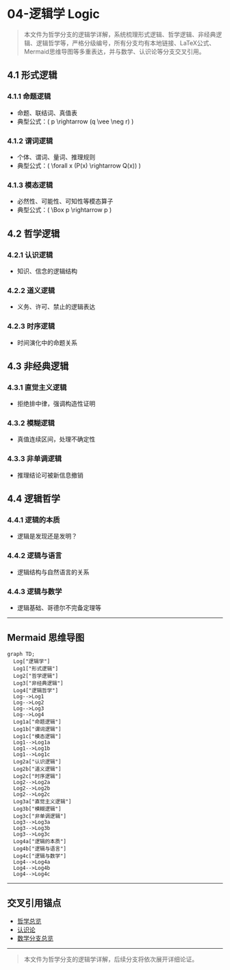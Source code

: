 # 04-逻辑学 Logic

> 本文件为哲学分支的逻辑学详解，系统梳理形式逻辑、哲学逻辑、非经典逻辑、逻辑哲学等，严格分级编号，所有分支均有本地链接、LaTeX公式、Mermaid思维导图等多重表达，并与数学、认识论等分支交叉引用。

## 4.1 形式逻辑

### 4.1.1 命题逻辑
- 命题、联结词、真值表
- 典型公式：\( p \rightarrow (q \vee \neg r) \)

### 4.1.2 谓词逻辑
- 个体、谓词、量词、推理规则
- 典型公式：\( \forall x (P(x) \rightarrow Q(x)) \)

### 4.1.3 模态逻辑
- 必然性、可能性、可知性等模态算子
- 典型公式：\( \Box p \rightarrow p \)

## 4.2 哲学逻辑

### 4.2.1 认识逻辑
- 知识、信念的逻辑结构

### 4.2.2 道义逻辑
- 义务、许可、禁止的逻辑表达

### 4.2.3 时序逻辑
- 时间演化中的命题关系

## 4.3 非经典逻辑

### 4.3.1 直觉主义逻辑
- 拒绝排中律，强调构造性证明

### 4.3.2 模糊逻辑
- 真值连续区间，处理不确定性

### 4.3.3 非单调逻辑
- 推理结论可被新信息撤销

## 4.4 逻辑哲学

### 4.4.1 逻辑的本质
- 逻辑是发现还是发明？

### 4.4.2 逻辑与语言
- 逻辑结构与自然语言的关系

### 4.4.3 逻辑与数学
- 逻辑基础、哥德尔不完备定理等

---

## Mermaid 思维导图
```mermaid
graph TD;
  Log["逻辑学"]
  Log1["形式逻辑"]
  Log2["哲学逻辑"]
  Log3["非经典逻辑"]
  Log4["逻辑哲学"]
  Log-->Log1
  Log-->Log2
  Log-->Log3
  Log-->Log4
  Log1a["命题逻辑"]
  Log1b["谓词逻辑"]
  Log1c["模态逻辑"]
  Log1-->Log1a
  Log1-->Log1b
  Log1-->Log1c
  Log2a["认识逻辑"]
  Log2b["道义逻辑"]
  Log2c["时序逻辑"]
  Log2-->Log2a
  Log2-->Log2b
  Log2-->Log2c
  Log3a["直觉主义逻辑"]
  Log3b["模糊逻辑"]
  Log3c["非单调逻辑"]
  Log3-->Log3a
  Log3-->Log3b
  Log3-->Log3c
  Log4a["逻辑的本质"]
  Log4b["逻辑与语言"]
  Log4c["逻辑与数学"]
  Log4-->Log4a
  Log4-->Log4b
  Log4-->Log4c
```

---

## 交叉引用锚点
- [哲学总览](./00-Overview.md)
- [认识论](./02-Epistemology.md)
- [数学分支总览](../Mathematics/views/00-Overview.md)

---

> 本文件为哲学分支的逻辑学详解，后续分支将依次展开详细论证。 